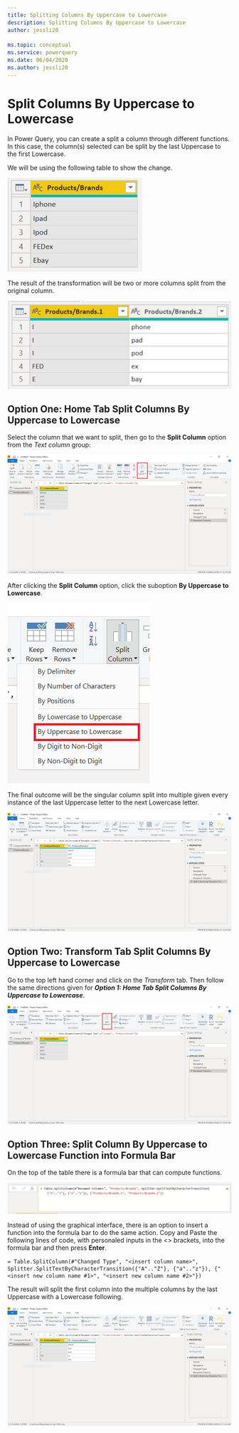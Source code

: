 ```yaml
---
title: Splitting Columns By Uppercase to Lowercase
description: Splitting Columns By Uppercase to Lowercase
author: jessli20

ms.topic: conceptual
ms.service: powerquery
ms.date: 06/04/2020
ms.author: jessli20
---
```


# Split Columns By Uppercase to Lowercase

In Power Query, you can create a split a column through different functions.
In this case, the column(s) selected can be split by the last Uppercase to the first Lowercase.

We will be using the following table to show the change.

![Before](images/splitColumnsBeforeTableUL.PNG)

The result of the transformation will be two or more columns split from the original column.

![After](images/splitColumnsAfterTableUL.PNG)

## Option One: Home Tab Split Columns By Uppercase to Lowercase 

Select the column that we want to split, then go to the **Split Column** option from the *Text column* group:

![HomeTab](images/splitColumnsHomeTabUL.png)

After clicking the **Split Column** option, click the suboption **By Uppercase to Lowercase**.

![Split Column Dropdown](images/splitColumnsDropdownUL.PNG)

The final outcome will be the singular column split into multiple given every instance of the last Uppercase letter to the next Lowercase letter.

![Split Column Dropdown](images/splitColumnsAfterFunctionUL.PNG)

## Option Two: Transform Tab Split Columns By Uppercase to Lowercase 

Go to the top left hand corner and click on the *Transform* tab. Then follow the same directions given for ***Option 1: Home Tab Split Columns By Uppercase to Lowercase***.

![HomeTab](images/splitColumnsTransformTabUL.PNG)


## Option Three: Split Column By Uppercase to Lowercase Function into Formula Bar

On the top of the table there is a formula bar that can compute functions. 

![Function](images/splitColumnsFunctionUL.PNG)

Instead of using the graphical interface, there is an option to insert a function into the formula bar to do the same action. Copy and Paste the following lines of code, with personaled inputs in the <> brackets, into the formula bar and then press **Enter**.

```
= Table.SplitColumn(#"Changed Type", "<insert column name>", Splitter.SplitTextByCharacterTransition({"A".."Z"}, {"a".."z"}), {"<insert new column name #1>", "<insert new column name #2>"})

```
The result will split the first column into the multiple columns by the last Uppercase with a Lowercase following.

![Function After](images/splitColumnsAfterFunctionUL.PNG)

